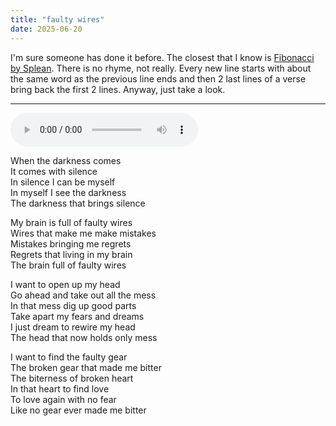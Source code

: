 ```yaml
---
title: "faulty wires"
date: 2025-06-20
---
```


I'm sure someone has done it before. The closest that I know is [Fibonacci by Splean](https://genius.com/Splean-fibonacci-lyrics). There is no rhyme, not really. Every new line starts with about the same word as the previous line ends and then 2 last lines of a verse bring back the first 2 lines. Anyway, just take a look.

---

<audio controls src="/faulty-wires.ogg" preload="metadata"></audio>

When the darkness comes  
It comes with silence  
In silence I can be myself  
In myself I see the darkness  
The darkness that brings silence  
  
My brain is full of faulty wires  
Wires that make me make mistakes  
Mistakes bringing me regrets  
Regrets that living in my brain  
The brain full of faulty wires  
  
I want to open up my head  
Go ahead and take out all the mess  
In that mess dig up good parts  
Take apart my fears and dreams  
I just dream to rewire my head  
The head that now holds only mess  
  
I want to find the faulty gear  
The broken gear that made me bitter  
The biterness of broken heart  
In that heart to find love  
To love again with no fear  
Like no gear ever made me bitter  
